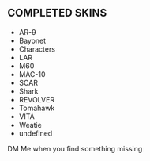 ## COMPLETED SKINS
- AR-9
- Bayonet
- Characters
- LAR
- M60
- MAC-10
- SCAR
- Shark
- REVOLVER
- Tomahawk
- VITA
- Weatie
- undefined

DM Me when you find something missing
